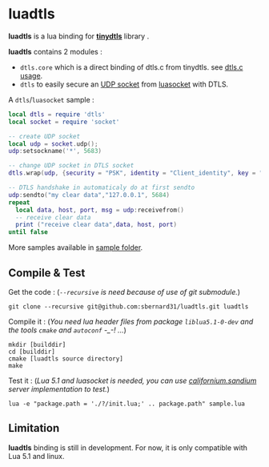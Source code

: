 luadtls
=======

**luadtls** is a lua binding for [**tinydtls**](http://tinydtls.sourceforge.net) library .

**luadtls** contains 2 modules :
* `dtls.core` which is a direct binding of dtls.c from tinydtls. see [dtls.c usage](http://tinydtls.sourceforge.net/group__dtls__usage.html).
* `dtls` to easily secure an [UDP socket](http://w3.impa.br/~diego/software/luasocket/udp.html) from [luasocket](http://w3.impa.br/~diego/software/luasocket/) with DTLS.


A `dtls`/`luasocket` sample :
``` lua
local dtls = require 'dtls'
local socket = require 'socket'

-- create UDP socket
local udp = socket.udp();
udp:setsockname('*', 5683)

-- change UDP socket in DTLS socket
dtls.wrap(udp, {security = "PSK", identity = "Client_identity", key = "secretPSK"})

-- DTLS handshake in automaticaly do at first sendto
udp:sendto("my clear data","127.0.0.1", 5684)
repeat
  local data, host, port, msg = udp:receivefrom()
  -- receive clear data
  print ("receive clear data",data, host, port)
until false

```
More samples available in [sample folder](https://github.com/sbernard31/luadtls/tree/master/sample).


Compile & Test
--------------
Get the code : (*`--recursive` is need because of use of git submodule.*)
```
git clone --recursive git@github.com:sbernard31/luadtls.git luadtls
```


Compile it : (*You need lua header files from package `liblua5.1-0-dev` and the tools `cmake` and `autoconf` -_-! ...*)  
```
mkdir [builddir]
cd [builddir]
cmake [luadtls source directory]
make
```

Test it : (*Lua 5.1 and luasocket is needed, you can use [californium.sandium](https://github.com/eclipse/californium.scandium) server implementation to test.*)
```
lua -e "package.path = './?/init.lua;' .. package.path" sample.lua
```




Limitation
----------
**luadtls** binding is still in development.
For now, it is only compatible with Lua 5.1 and linux.
